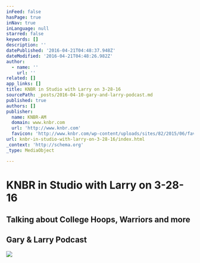 ```yaml
---
inFeed: false
hasPage: true
inNav: true
inLanguage: null
starred: false
keywords: []
description: ''
datePublished: '2016-04-21T04:48:37.948Z'
dateModified: '2016-04-21T04:48:26.982Z'
author:
  - name: ''
    url: ''
related: []
app_links: []
title: KNBR in Studio with Larry on 3-28-16
sourcePath: _posts/2016-04-10-gary-and-larry-podcast.md
published: true
authors: []
publisher:
  name: KNBR-AM
  domain: www.knbr.com
  url: 'http://www.knbr.com'
  favicon: 'http://www.knbr.com/wp-content/uploads/sites/82/2015/06/favicon.ico'
url: knbr-in-studio-with-larry-on-3-28-16/index.html
_context: 'http://schema.org'
_type: MediaObject

---
```

# KNBR in Studio with Larry on 3-28-16

## Talking about College Hoops, Warriors and more

<article style=""><h1>Gary &amp; Larry Podcast</h1><img src="https://s3-us-west-2.amazonaws.com/the-grid-img/p/ba3cce9a0dab8388199c08ed329a8e5ab6983acf.png" /></article>